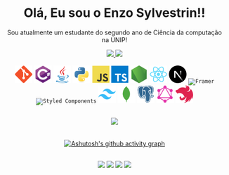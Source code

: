 <h1 align="center">Olá, Eu sou o Enzo Sylvestrin!!</h1>

<p align="center">Sou atualmente um estudante do segundo ano de Ciência da computação na UNIP!</p>

<div align="center">
  <a href="https://github.com/EnzoSylvestrin">
    <img height="180em" src="https://github-readme-stats.vercel.app/api?username=EnzoSylvestrin&show_icons=true&theme=radical&include_all_commits=true&count_private=true&hide_border=true"/>
    <img height="180em" src="https://github-readme-stats.vercel.app/api/top-langs/?username=EnzoSylvestrin&layout=compact&langs_count=8&theme=radical&hide_border=true"/>
    <br />
  </a>
</div>
 
<div align="center"><br>
  <code><img title="Git" alt="Git" height="40" src="https://raw.githubusercontent.com/devicons/devicon/master/icons/git/git-original.svg" /></code>
  <code><img title="Csharp" alt="Csharp" height="40" src="https://raw.githubusercontent.com/devicons/devicon/master/icons/csharp/csharp-original.svg" /></code>
  <code><img title="Java" alt="Java" height="40" src="https://raw.githubusercontent.com/devicons/devicon/master/icons/java/java-original.svg" /></code>
  <code><img title="Python" alt="Python" height="40" src="https://raw.githubusercontent.com/devicons/devicon/master/icons/python/python-original.svg" /></code>
  <code><img title="javaScript" alt="JavaScript" height="40" src="https://raw.githubusercontent.com/devicons/devicon/master/icons/javascript/javascript-original.svg" /></code>
  <code><img title="TypeScript" alt="TypeScript" height="40" src="https://raw.githubusercontent.com/devicons/devicon/master/icons/typescript/typescript-original.svg" /></code>
  <code><img title="Node" alt="Node.js" height="40" src="https://raw.githubusercontent.com/devicons/devicon/master/icons/nodejs/nodejs-original.svg" /></code>
  <code><img title="React" alt="React.js" height="40" src="https://raw.githubusercontent.com/devicons/devicon/master/icons/react/react-original.svg" /></code>
  <code><img title="Next" alt="Next.js" height="40" src="https://raw.githubusercontent.com/devicons/devicon/master/icons/nextjs/nextjs-original.svg" /></code>
  <code><img title="Framer motion" alt="Framer" height="40" src="https://www.vectorlogo.zone/logos/framer/framer-icon.svg" /></code>
  <code><img title="Styled Components" alt="Styled Components" height="40" src="https://raw.githubusercontent.com/styled-components/brand/master/styled-components.png" /></code>
  <code><img title="Tailwindcss" alt="Tailwindcss" height="40" src="https://raw.githubusercontent.com/devicons/devicon/master/icons/tailwindcss/tailwindcss-original.svg" /></code>
  <code><img title="MongoDB" alt="MongoDB" height="40" src="https://raw.githubusercontent.com/devicons/devicon/master/icons/mongodb/mongodb-plain.svg" /></code>
  <code><img title="Postgresql" alt="postgress" height="40" src="https://raw.githubusercontent.com/devicons/devicon/master/icons/postgresql/postgresql-plain.svg" /></code>
  <code><img title="graphql" alt="graphql" height="40" src="https://raw.githubusercontent.com/devicons/devicon/master/icons/graphql/graphql-plain.svg" /></code>
  <code><img title="nestjs" alt="nestjs" height="40" src="https://raw.githubusercontent.com/devicons/devicon/master/icons/nestjs/nestjs-original.svg" /></code>
</div>
  
  ##
  
<div align="center">
  <div >
      <img src="https://github-readme-streak-stats.herokuapp.com?user=EnzoSylvestrin&theme=radical&hide_border=true&date_format=n%2Fj%5B%2FY%5D" /><br /><br />
    
[![Ashutosh's github activity graph](https://github-readme-activity-graph.vercel.app/graph?username=EnzoSylvestrin&bg_color=141321&color=FD418D&line=F7D746&point=06b6d4&area=true&hide_border=true)](https://github.com/ashutosh00710/github-readme-activity-graph)
  </div>
  <br />
  <a href="https://portfolio-enzosylvestrin.vercel.app" target="_blank"><img src="https://img.shields.io/badge/website-000000?style=for-the-badge&logo=About.me&logoColor=white" target="_blank"></a>
  <a href="https://www.linkedin.com/in/enzo-sylvestrin-336b71221/" target="_blank"><img src="https://img.shields.io/badge/LinkedIn-0077B5?style=for-the-badge&logo=linkedin&logoColor=white" target="_blank"></a>
  <a href="https://www.youtube.com/channel/UC4b2iCruWXbpwxtdRz_6paQ" target="_blank"><img src="https://img.shields.io/badge/YouTube-FF0000?style=for-the-badge&logo=youtube&logoColor=white" target="_blank"></a>
  <a href = "mailto:enzospavani@gmail.com.com"><img src="https://img.shields.io/badge/-Gmail-%23333?style=for-the-badge&logo=gmail&logoColor=white" target="_blank"></a>  
</div>
